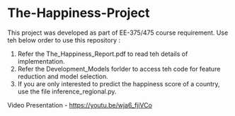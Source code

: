 # The-Happiness-Project
This project was developed as part of EE-375/475 course requirement. 
Use teh below order to use this repository :
1. Refer the The_Happiness_Report.pdf to read teh details of implementation.
2. Refer the Development_Models forlder to access teh code for feature reduction and model selection.
3. If you are only interested to predict the happiness score of a country, use the file inference_regional.py.

Video Presentation - https://youtu.be/wja6_fjiVCo 
